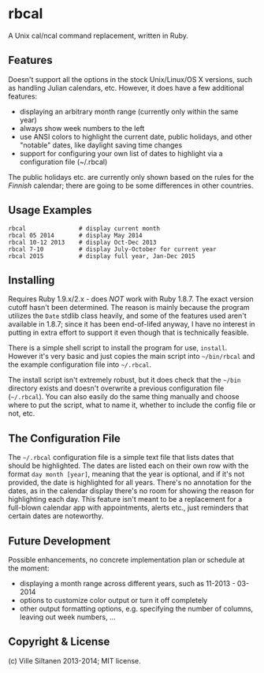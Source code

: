 # rbcal

A Unix cal/ncal command replacement, written in Ruby. 

## Features

Doesn't support all the options in the stock Unix/Linux/OS X versions,
such as handling Julian calendars, etc. However, it does have a few
additional features:

 * displaying an arbitrary month range (currently only within the same year)
 * always show week numbers to the left
 * use ANSI colors to highlight the current date, public holidays,
   and other "notable" dates, like daylight saving time changes
 * support for configuring your own list of dates to highlight via a
   configuration file (~/.rbcal)

The public holidays etc. are currently only shown based on the rules
for the *Finnish* calendar; there are going to be some differences
in other countries.


## Usage Examples

    rbcal               # display current month
	rbcal 05 2014       # display May 2014
	rbcal 10-12 2013    # display Oct-Dec 2013
	rbcal 7-10          # display July-October for current year
    rbcal 2015          # display full year, Jan-Dec 2015


## Installing

Requires Ruby 1.9.x/2.x - does *NOT* work with Ruby 1.8.7. The exact
version cutoff hasn't been determined. The reason is mainly because
the program utilizes the `Date` stdlib class heavily, and some of the
features used aren't available in 1.8.7; since it has been
end-of-lifed anyway, I have no interest in putting in extra effort
to support it even though that is technically feasible.

There is a simple shell script to install the program for use,
`install`. However it's very basic and just copies the main script
into `~/bin/rbcal` and the example configuration file into `~/.rbcal`.

The install script isn't extremely robust, but it does check that the
`~/bin` directory exists and doesn't overwrite a previous
configuration file (`~/.rbcal`). You can also easily do the same thing
manually and choose where to put the script, what to name it, whether
to include the config file or not, etc.

## The Configuration File

The `~/.rbcal` configuration file is a simple text file that lists dates
that should be highlighted. The dates are listed each on their own row
with the format `day month [year]`, meaning that the year is optional,
and if it's not provided, the date is highlighted for all
years. There's no annotation for the dates, as in the calendar display
there's no room for showing the reason for highlighting each day. This
feature isn't meant to be a replacement for a full-blown calendar app
with appointments, alerts etc., just reminders that certain dates are
noteworthy.


## Future Development

Possible enhancements, no concrete implementation plan or schedule at
the moment: 

 * displaying a month range across different years,
   such as 11-2013 - 03-2014
 * options to customize color output or turn it off completely
 * other output formatting options, e.g. specifying the number of
   columns, leaving out week numbers, ...


## Copyright & License

(c) Ville Siltanen 2013-2014; MIT license.
